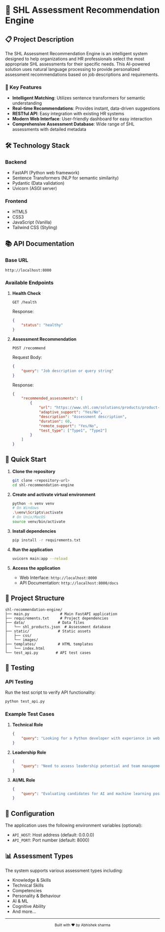 # 🚀 SHL Assessment Recommendation Engine

## 📋 Project Description

The SHL Assessment Recommendation Engine is an intelligent system designed to help organizations and HR professionals select the most appropriate SHL assessments for their specific needs. This AI-powered solution uses natural language processing to provide personalized assessment recommendations based on job descriptions and requirements.

### 🎯 Key Features

- **Intelligent Matching**: Utilizes sentence transformers for semantic understanding
- **Real-time Recommendations**: Provides instant, data-driven suggestions
- **RESTful API**: Easy integration with existing HR systems
- **Modern Web Interface**: User-friendly dashboard for easy interaction
- **Comprehensive Assessment Database**: Wide range of SHL assessments with detailed metadata

## 🛠️ Technology Stack

### Backend
- FastAPI (Python web framework)
- Sentence Transformers (NLP for semantic similarity)
- Pydantic (Data validation)
- Uvicorn (ASGI server)

### Frontend
- HTML5
- CSS3
- JavaScript (Vanilla)
- Tailwind CSS (Styling)

## 📚 API Documentation

### Base URL
```
http://localhost:8000
```

### Available Endpoints

1. **Health Check**
   ```
   GET /health
   ```
   Response:
   ```json
   {
       "status": "healthy"
   }
   ```

2. **Assessment Recommendation**
   ```
   POST /recommend
   ```
   Request Body:
   ```json
   {
       "query": "Job description or query string"
   }
   ```
   Response:
   ```json
   {
       "recommended_assessments": [
           {
               "url": "https://www.shl.com/solutions/products/product-catalog/view/assessment-name/",
               "adaptive_support": "Yes/No",
               "description": "Assessment description",
               "duration": 60,
               "remote_support": "Yes/No",
               "test_type": ["Type1", "Type2"]
           }
       ]
   }
   ```

## 🚀 Quick Start

1. **Clone the repository**
   ```bash
   git clone <repository-url>
   cd shl-recommendation-engine
   ```

2. **Create and activate virtual environment**
   ```bash
   python -m venv venv
   # On Windows
   .\venv\Scripts\activate
   # On Unix/MacOS
   source venv/bin/activate
   ```

3. **Install dependencies**
   ```bash
   pip install -r requirements.txt
   ```

4. **Run the application**
   ```bash
   uvicorn main:app --reload
   ```

5. **Access the application**
   - Web Interface: `http://localhost:8000`
   - API Documentation: `http://localhost:8000/docs`

## 📁 Project Structure

```
shl-recommendation-engine/
├── main.py              # Main FastAPI application
├── requirements.txt     # Project dependencies
├── data/               # Data files
│   └── shl_products.json  # Assessment database
├── static/             # Static assets
│   ├── css/
│   └── images/
├── templates/          # HTML templates
│   └── index.html
└── test_api.py        # API test cases
```

## 🧪 Testing

### API Testing
Run the test script to verify API functionality:
```bash
python test_api.py
```

### Example Test Cases
1. **Technical Role**
   ```json
   {
       "query": "Looking for a Python developer with experience in web development"
   }
   ```

2. **Leadership Role**
   ```json
   {
       "query": "Need to assess leadership potential and team management skills"
   }
   ```

3. **AI/ML Role**
   ```json
   {
       "query": "Evaluating candidates for AI and machine learning positions"
   }
   ```

## 🔧 Configuration

The application uses the following environment variables (optional):
- `API_HOST`: Host address (default: 0.0.0.0)
- `API_PORT`: Port number (default: 8000)

## 📊 Assessment Types

The system supports various assessment types including:
- Knowledge & Skills
- Technical Skills
- Competencies
- Personality & Behaviour
- AI & ML
- Cognitive Ability
- And more...

---

<div align="center">
  <sub>Built with ❤️ by Abhishek sharma</sub>
</div>
